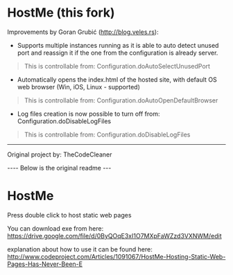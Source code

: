 # HostMe (this fork)
Improvements by Goran Grubić (http://blog.veles.rs):

* Supports multiple instances running as it is able to auto detect unused port and reassign it if the one from the configuration is already server. 

> This is controllable from: Configuration.doAutoSelectUnusedPort

* Automatically opens the index.html of the hosted site, with default OS web browser (Win, iOS, Linux - supported)

> This is controllable from: Configuration.doAutoOpenDefaultBrowser

* Log files creation is now possible to turn off from: Configuration.doDisableLogFiles 

> This is controllable from: Configuration.doDisableLogFiles

--------------------------------------

Original project by: TheCodeCleaner

---- Below is the original readme ---

# HostMe
Press double click to host static web pages

You can download exe from here:
https://drive.google.com/file/d/0ByQOqE3xI1O7MXpFaWZzd3VXNWM/edit

explanation about how to use it can be found here:
http://www.codeproject.com/Articles/1091067/HostMe-Hosting-Static-Web-Pages-Has-Never-Been-E
